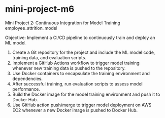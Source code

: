 # mini-project-m6
Mini Project 2: Continuous Integration for Model Training
employee_attrition_model

Objective: Implement a CI/CD pipeline to continuously train and deploy an ML model.
1. Create a Git repository for the project and include the ML model code, training
data, and evaluation scripts.
2. Implement a GitHub Actions workflow to trigger model training whenever new
training data is pushed to the repository.
3. Use Docker containers to encapsulate the training environment and
dependencies.
4. After successful training, run evaluation scripts to assess model performance.
5. Build the Docker image for the model training environment and push it to Docker
Hub.
6. Use GitHub action push/merge to trigger model deployment on AWS EC2
whenever a new Docker image is pushed to Docker Hub.
